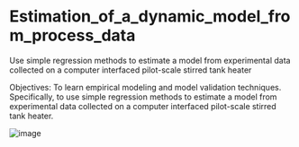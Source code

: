 # Estimation_of_a_dynamic_model_from_process_data
Use simple regression methods to estimate a model from experimental data collected on a computer interfaced pilot-scale stirred tank heater

Objectives: To learn empirical modeling and model validation techniques. Specifically, to use simple regression methods to estimate a model from experimental data collected on a computer interfaced pilot-scale stirred tank heater.

![image](https://user-images.githubusercontent.com/55204571/118384025-fef18c00-b5d0-11eb-9b50-8281be15ded9.png)

